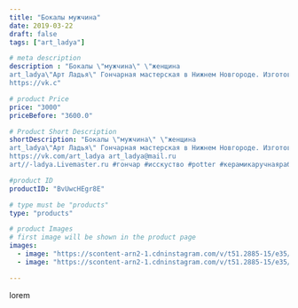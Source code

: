 ```yaml
---
title: "Бокалы мужчина"
date: 2019-03-22
draft: false
tags: ["art_ladya"]

# meta description
description : "Бокалы \"мужчина\" \"женщина 
art_ladya\"Арт Ладья\" Гончарная мастерская в Нижнем Новгороде. Изготовление керамики и мастер//-классы по обучению. 
https://vk.c"

# product Price
price: "3000"
priceBefore: "3600.0"

# Product Short Description
shortDescription: "Бокалы \"мужчина\" \"женщина 
art_ladya\"Арт Ладья\" Гончарная мастерская в Нижнем Новгороде. Изготовление керамики и мастер//-классы по обучению. 
https://vk.com/art_ladya art_ladya@mail.ru 
art//-ladya.Livemaster.ru #гончар #исскуство #potter #керамикаручнаяработа #bodybuilding #гончарнаямастерская #бодибилдинг #handmade #tattoo #керамика #гончарнаяпосуда #эксклюзивнаякерамика #painter #dishes #decor #ceramicar #nntoday #claygoods #earthenware #ceramic #design #мужскойторс #maletorso #erotic #ceramicart #авторскаякерамика #бокалы #nakedgirl #men #woman"

#product ID
productID: "BvUwcHEgr8E"

# type must be "products"
type: "products"

# product Images
# first image will be shown in the product page
images:
  - image: "https://scontent-arn2-1.cdninstagram.com/v/t51.2885-15/e35/51451998_671695809916575_8889678639693990354_n.jpg?tp=1&_nc_ht=scontent-arn2-1.cdninstagram.com&_nc_cat=103&_nc_ohc=IIIH4XW20kYAX9x4xcl&ccb=7-4&oh=92b234b97f8fd66f5e82f2aa14ad0ab6&oe=60843956&_nc_sid=83d603&ig_cache_key=MjAwNTQ0MDc2ODEwNTI4OTg2NQ%3D%3D.2-ccb7-4"
  - image: "https://scontent-arn2-1.cdninstagram.com/v/t51.2885-15/e35/54277516_421262758639803_8918136500259066350_n.jpg?tp=1&_nc_ht=scontent-arn2-1.cdninstagram.com&_nc_cat=103&_nc_ohc=g6BU8e2GajEAX9T_nsZ&ccb=7-4&oh=af911ee994c4c76c5b64b826e36776f3&oe=60838057&_nc_sid=83d603&ig_cache_key=MjAwNTQ0MDc2ODA4ODU4Nzg0NA%3D%3D.2-ccb7-4"

---
```

lorem
